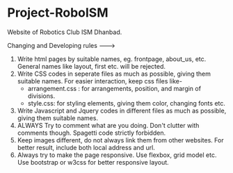 # Project-RoboISM
Website of Robotics Club ISM Dhanbad. 

Changing and Developing rules --->

1. Write html pages by suitable names, eg. frontpage, about_us, etc. General names like layout, first etc. will be rejected.
2. Write CSS codes in seperate files as much as possible, giving them suitable names. For easier interaction, keep css files like-
    - arrangement.css : for arrangements, position, and margin of divisions. 
    - style.css: for styling elements, giving them color, changing fonts etc.
3. Write Javascript and Jquery codes in different files as much as possible, giving them suitable names. 
4. ALWAYS Try to comment what are you doing. Don't clutter with comments though. Spagetti code strictly forbidden. 
5. Keep images different, do not always link them from other websites. For better result, include both local address and url. 
6. Always try to make the page responsive. Use flexbox, grid model etc. Use bootstrap or w3css for better responsive layout.  

